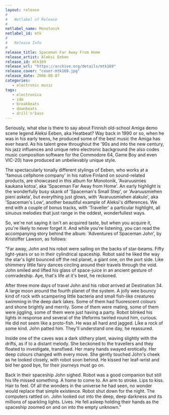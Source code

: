 ```yaml
---
layout: release
#
#   Netlabel of Release
#
netlabel_name: Monotonik
netlabel_id: mtk
#
#   Release Info
#
release_title: Spaceman Far Away From Home
release_artist: Aleksi Eeben
release_id: mtk169
release_url: "https://archive.org/details/mtk169"
release_cover: "cover-mtk169.jpg"
release_date: 2006-08-07
categories:
   - electronic music
tags:
   - electronica
   - idm
   - breakbeats
   - downbeats
   - drill'n'bass
---
```

Seriously, what else is there to say about Finnish old-school Amiga demo scene legend Aleksi Eeben, aka Heatbeat? Way back in 1990 or so, when he was in his early teens, he produced some of the best music the Amiga has ever heard. As his talent grew throughout the '90s and into the new century, his jazz influences and unique retro electronic background (he also codes music composition software for the Commodore 64, Game Boy and even VIC-20) have produced an unbelievably unique style. 

The spectacularly tonally different stylings of Eeben, who works at a 'famous cellphone company' in his native Finland on sound-related products, are showcased in this album for Monotonik, 'Avaruusmies kaukana kotoa', aka 'Spaceman Far Away from Home'. An early highlight is the wonderfully busy skank of 'Spaceman's Small Step', or 'Avaruusmiehen pieni askela', but everything just glows, with 'Avaruusmiehen alakulo', aka 'Spaceman's Low', another beautiful example of Aleksi's differences. We end with a couple of bonus tracks, with 'Traveller' a particular highlight, all sinuous melodies that just range in the oddest, wonderfullest ways.

So, we're not saying it isn't an acquired taste, but when you acquire it, you're likely to never forget it. And while you're listening, you can read the accompanying story behind the album: 'Adventures of Spaceman John', by Kristoffer Lawson, as follows:

"Far away, John and his robot were sailing on the backs of star-beams. Fifty light-years or so in their cylindrical spaceship. Robot said he liked the way the star's light bounced off the red planet, a giant one, on the port side. Like shimmery little fairy dances circling around their travels through the void. John smiled and lifted his glass of space-juice in an ancient gesture of comradeship. Aye, that's life at it's best, he reckoned.

After three more days of travel John and his robot arrived at Destination 34. A large moon around the fourth planet of the system. A jolly wee bouncy kind of rock with scampering little bacteria and small fish-like creatures swimming in the deep dark lakes. Some of them had fluorescent colours and shone brightly and merrily. Some of them were mating, some of them were jiggling, some of them were just having a party. Robot blinked his lights in response and several of the lifeforms twirled round him, curious. He did not seem like a proto-fish. He was all hard and jagged. Like a rock of some kind. John patted him. They'll understand one day, he reassured.

Inside one of the caves was a dark slithery plant, waving slightly with the drifts, as if to a distant melody. She beckoned to the travellers and they floated to investigate, transfixed. Her many hands swayed erotically. Her deep colours changed with every move. She gently touched John's cheek as he looked closely, with robot soon behind. He kissed her leaf-wrist and bid her good bye, for their journeys must go on.

Back in their spaceship John sighed. Robot was a good companion but still his life missed something. A home to come to. An arm to stroke. Lips to kiss. Hair to feel. Of all the wonders in the universe he had seen, no wonder would replace that simple existence. Robot shut down for the night. The computers rattled on. John looked out into the deep, deep darkness and its millions of sparkling lights. Lives. He fell asleep holding their hands as the spaceship zoomed on and on into the empty unknown."